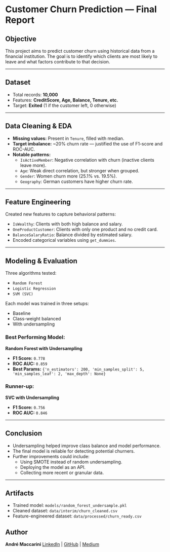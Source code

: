 # Customer Churn Prediction — Final Report

## Objective
This project aims to predict customer churn using historical data from a financial institution. The goal is to identify which clients are most likely to leave and what factors contribute to that decision.

---

## Dataset
- Total records: **10,000**
- Features: **CreditScore, Age, Balance, Tenure, etc.**
- Target: **Exited** (1 if the customer left, 0 otherwise)

---

## Data Cleaning & EDA
- **Missing values:** Present in `Tenure`, filled with median.
- **Target imbalance:** ~20% churn rate — justified the use of F1-score and ROC-AUC.
- **Notable patterns:**
  - `IsActiveMember`: Negative correlation with churn (inactive clients leave more).
  - `Age`: Weak direct correlation, but stronger when grouped.
  - `Gender`: Women churn more (25.1% vs. 19.5%).
  - `Geography`: German customers have higher churn rate.

---

## Feature Engineering
Created new features to capture behavioral patterns:
- `IsWealthy`: Clients with both high balance and salary.
- `OneProductCustomer`: Clients with only one product and no credit card.
- `BalanceSalaryRatio`: Balance divided by estimated salary.
- Encoded categorical variables using `get_dummies`.

---

## Modeling & Evaluation

Three algorithms tested:
- `Random Forest`
- `Logistic Regression`
- `SVM (SVC)`

Each model was trained in three setups:
- Baseline
- Class-weight balanced
- With undersampling

### Best Performing Model:
**Random Forest with Undersampling**
- **F1 Score:** `0.778`
- **ROC AUC:** `0.859`
- **Best Params:** `{'n_estimators': 200, 'min_samples_split': 5, 'min_samples_leaf': 2, 'max_depth': None}`

### Runner-up:
**SVC with Undersampling**
- **F1 Score:** `0.756`
- **ROC AUC:** `0.846`

---

## Conclusion

- Undersampling helped improve class balance and model performance.
- The final model is reliable for detecting potential churners.
- Further improvements could include:
  - Using SMOTE instead of random undersampling.
  - Deploying the model as an API.
  - Collecting more recent or granular data.

---

## Artifacts
- Trained model: `models/random_forest_undersample.pkl`
- Cleaned dataset: `data/interim/churn_cleaned.csv`
- Feature-engineered dataset: `data/processed/churn_ready.csv`

## Author
**André Maccarini**
[LinkedIn](https://www.linkedin.com/in/amaccarini/) | [GitHub](https://github.com/andremaccarini) | [Medium](https://medium.com/@andremaccarini)